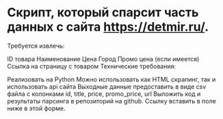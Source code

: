 # Cкрипт, который спарсит часть данных с сайта https://detmir.ru/.

Требуется извлечь:

ID товара
Наименование
Цена
Город
Промо цена (если имеется)
Ссылка на страницу с товаром
Технические требования:

Реализовать на Python
Можно использовать как HTML скрапинг, так и использовать api сайта
Выходные данные предоставить в виде csv файла с колонками id, title, price, promo_price, url
Выложить код и результаты парсинга в репозиторий на github. Ссылку вставить в поле ниже в этой форме.
